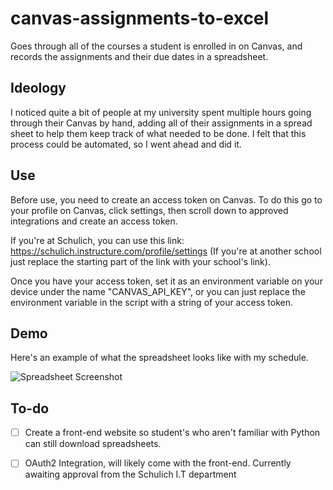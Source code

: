 # canvas-assignments-to-excel
Goes through all of the courses a student is enrolled in on Canvas, and records the assignments and their due dates in a spreadsheet.

## Ideology
I noticed quite a bit of people at my university spent multiple hours going through their Canvas by hand, adding all of their assignments in a spread sheet to help them keep track of what needed to be done. I felt that this process could be automated, so I went ahead and did it.

## Use
Before use, you need to create an access token on Canvas. To do this go to your profile on Canvas, click settings, then scroll down to approved integrations and create an access token. 

If you're at Schulich, you can use this link: https://schulich.instructure.com/profile/settings (If you're at another school just replace the starting part of the link with your school's link).

Once you have your access token, set it as an environment variable on your device under the name "CANVAS_API_KEY", or you can just replace the environment variable in the script with a string of your access token.

## Demo
Here's an example of what the spreadsheet looks like with my schedule.

![Spreadsheet Screenshot](https://i.imgur.com/St3tWkZ.png)

## To-do
- [ ] Create a front-end website so student's who aren't familiar with Python can still download spreadsheets.
- [ ] OAuth2 Integration, will likely come with the front-end. Currently awaiting approval from the Schulich I.T department


